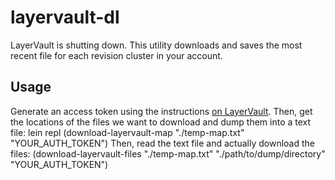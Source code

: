 # layervault-dl

LayerVault is shutting down. This utility downloads and saves the most recent
file for each revision cluster in your account.

## Usage

Generate an access token using the instructions
[on LayerVault](https://developers.layervault.com/). Then, get the
locations of the files we want to download and dump them into a text file:
    lein repl
    (download-layervault-map "./temp-map.txt" "YOUR_AUTH_TOKEN")
Then, read the text file and actually download the files:
    (download-layervault-files "./temp-map.txt" "./path/to/dump/directory" "YOUR_AUTH_TOKEN")
